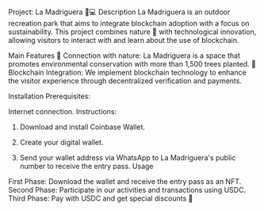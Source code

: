 Project: La Madriguera 🌿💻
Description
La Madriguera is an outdoor recreation park that aims to integrate blockchain adoption with a focus on sustainability. 
This project combines nature 🌳 with technological innovation, allowing visitors to interact with and learn about the use of blockchain.

Main Features
🌱 Connection with nature: La Madriguera is a space that promotes environmental conservation with more than 1,500 trees planted.
🔗 Blockchain Integration: We implement blockchain technology to enhance the visitor experience through decentralized verification and payments.

Installation
Prerequisites:

Internet connection.
Instructions:

1. Download and install Coinbase Wallet.

2. Create your digital wallet.

3. Send your wallet address via WhatsApp to La Madriguera's public number to receive the entry pass.
Usage

First Phase: Download the wallet and receive the entry pass as an NFT.
Second Phase: Participate in our activities and transactions using USDC.
Third Phase: Pay with USDC and get special discounts 🎉
